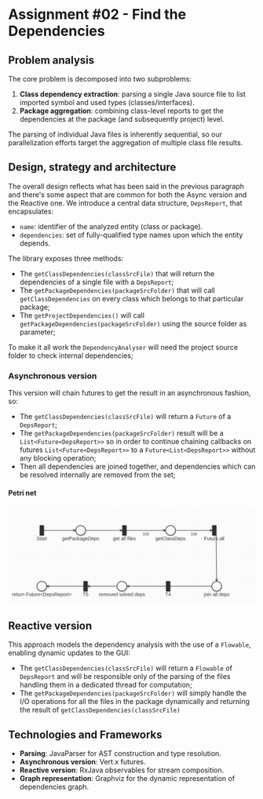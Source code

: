 # Assignment #02 - Find the Dependencies

## Problem analysis
The core problem is decomposed into two subproblems:
1. **Class dependency extraction**: parsing a single Java source file to list imported symbol and used types (classes/interfaces).
2. **Package aggregation**: combining class-level reports to get the dependencies at the package (and subsequently project) level.

The parsing of individual Java files is inherently sequential, so our parallelization efforts target the aggregation of multiple class file results.

## Design, strategy and architecture
The overall design reflects what has been said in the previous paragraph and there's some aspect that are common for both the Async version and the Reactive one.
We introduce a central data structure, `DepsReport`, that encapsulates:
- `name`: identifier of the analyzed entity (class or package).
- `dependencies`: set of fully-qualified type names upon which the entity depends.

The library exposes three methods:
- The `getClassDependencies(classSrcFile)` that will return the dependencies of a single file with a `DepsReport`;
- The `getPackageDependencies(packageSrcFolder)` that will call `getClassDependencies` on every class which belongs to that particular package;
- The `getProjectDependencies()` will call `getPackageDependencies(packageSrcFolder)` using the source folder as parameter;

To make it all work the `DependencyAnalyser` will need the project source folder to check internal dependencies;
### Asynchronous version
This version will chain futures to get the result in an asynchronous fashion, so:
- The `getClassDependencies(classSrcFile)` will return a `Future` of a `DepsReport`;
- The `getPackageDependencies(packageSrcFolder)` result will be a `List<Future<DepsReport>>` so in order to continue chaining callbacks on futures `List<Future<DepsReport>>` to a `Future<List<DepsReport>>` without any blocking operation;
- Then all dependencies are joined together, and dependencies which can be resolved internally are removed from the set;
#### Petri net
![](petri_net_future.png)
## Reactive version

This approach models the dependency analysis with the use of a `Flowable`, enabling dynamic updates to the GUI:
- The `getClassDependencies(classSrcFile)` will return a `Flowable` of `DepsReport` and will be responsible only of the parsing of the files handling them in a dedicated thread for computation;
- The `getPackageDependencies(packageSrcFolder)` will simply handle the I/O operations for all the files in the package dynamically and returning the result of `getClassDependencies(classSrcFile)` 

## Technologies and Frameworks
- **Parsing**: JavaParser for AST construction and type resolution.
- **Asynchronous version**: Vert.x futures.
- **Reactive version**: RxJava observables for stream composition.
- **Graph representation**: Graphviz for the dynamic representation of dependencies graph.
